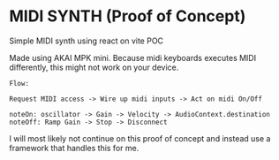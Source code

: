 # MIDI SYNTH (Proof of Concept)
Simple MIDI synth using react on vite POC

Made using AKAI MPK mini. 
Because midi keyboards executes MIDI differently, this might not work on your device.

```
Flow:

Request MIDI access -> Wire up midi inputs -> Act on midi On/Off

noteOn: oscillator -> Gain -> Velocity -> AudioContext.destination
noteOff: Ramp Gain -> Stop -> Disconnect
```

I will most likely not continue on this proof of concept and instead use a framework that handles this for me.
